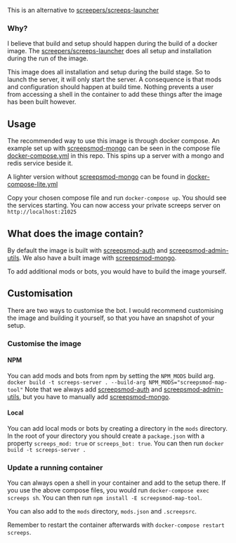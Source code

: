 This is an alternative to [screepers/screeps-launcher]

### Why?
I believe that build and setup should happen during the build of a docker image.
The [screepers/screeps-launcher] does all setup and installation during the run of the image.

This image does all installation and setup during the build stage.
So to launch the server, it will only start the server.
A consequence is that mods and configuration should happen at build time.
Nothing prevents a user from accessing a shell in the container to add these things after the image has been built however.

## Usage

The recommended way to use this image is through docker compose.
An example set up with [screepsmod-mongo] can be seen in the compose file [docker-compose.yml](docker-compose.yml) in this repo.
This spins up a server with a mongo and redis service beside it.

A lighter version without [screepsmod-mongo] can be found in [docker-compose-lite.yml](docker-compose-lite.yml)

Copy your chosen compose file and run `docker-compose up`. You should see the services starting.
You can now access your private screeps server on `http://localhost:21025`

## What does the image contain?
By default the image is built with [screepsmod-auth] and [screepsmod-admin-utils].
We also have a built image with [screepsmod-mongo].

To add additional mods or bots, you would have to build the image yourself.

## Customisation
There are two ways to customise the bot. I would recommend customising the image and building it yourself, so that you have an snapshot of your setup.

### Customise the image

#### NPM
You can add mods and bots from npm by setting the `NPM_MODS` build arg.
`docker build -t screeps-server . --build-arg NPM_MODS="screepsmod-map-tool"` 
Note that we always add [screepsmod-auth] and [screepsmod-admin-utils], but you have to manually add [screepsmod-mongo].

#### Local
You can add local mods or bots by creating a directory in the `mods` directory. In the root of your directory you should create a `package.json` with a property `screeps_mod: true` or `screeps_bot: true`. You can then run `docker build -t screeps-server .`

### Update a running container
You can always open a shell in your container and add to the setup there.
If you use the above compose files, you would run `docker-compose exec screeps sh`.
You can then run `npm install -E screepsmod-map-tool`.

You can also add to the `mods` directory, `mods.json` and `.screepsrc`.

Remember to restart the container afterwards with `docker-compose restart screeps`.


[screepers/screeps-launcher]: https://github.com/screepers/screeps-launcher
[screepsmod-auth]:(https://github.com/ScreepsMods/screepsmod-auth)
[screepsmod-admin-utils]:(https://github.com/ScreepsMods/screepsmod-admin-utils)
[screepsmod-mongo]:(https://github.com/ScreepsMods/screepsmod-mongo)
